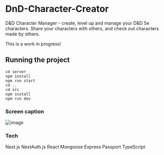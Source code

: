 # DnD-Character-Creator
D&amp;D Character Manager - create, level up and manage your D&D 5e characters. 
Share your characters with others, and check out characters made by others.

This is a work in progress!

## Running the project
```git clone https://github.com/Cairhiin/DnD-Character-Creator.git
cd server
npm install
npm run start
cd ..
cd src
npm install
npm run dev
```

### Screen caption
![image](https://github.com/Cairhiin/DnD-Character-Creator/assets/21054780/9a9d464b-f460-4018-a463-d494b8049329)

### Tech
Next.js
NextAuth.js
React
Mongoose
Express
Passport
TypeScript
